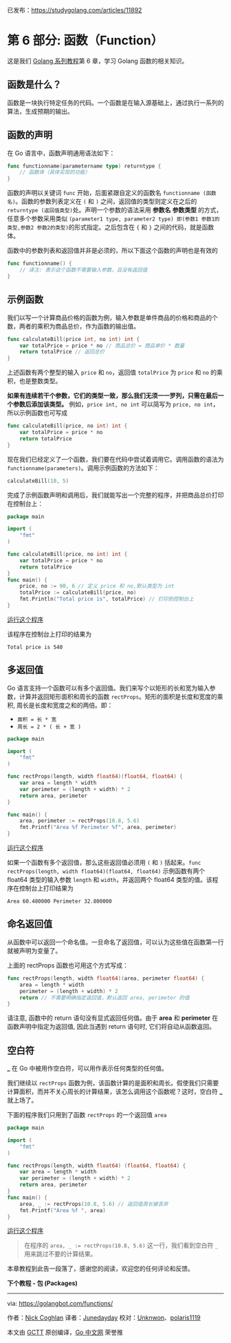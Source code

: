 已发布：https://studygolang.com/articles/11892

# 第 6 部分: 函数（Function）

这是我们 [Golang 系列教程](https://golangbot.com/learn-golang-series/)第 6 章，学习 Golang 函数的相关知识。

## 函数是什么？

函数是一块执行特定任务的代码。一个函数是在输入源基础上，通过执行一系列的算法，生成预期的输出。

## 函数的声明

在 Go 语言中，函数声明通用语法如下：

```go
func functionname(parametername type) returntype {  
    // 函数体（具体实现的功能）
}
```

函数的声明以关键词 `func` 开始，后面紧跟自定义的函数名 `functionname (函数名)`。函数的参数列表定义在 `(` 和 `)` 之间，返回值的类型则定义在之后的 `returntype (返回值类型)`处。声明一个参数的语法采用 **参数名** **参数类型** 的方式，任意多个参数采用类似 `(parameter1 type, parameter2 type) 即(参数1 参数1的类型,参数2 参数2的类型)`的形式指定。之后包含在 `{` 和 `}` 之间的代码，就是函数体。

函数中的参数列表和返回值并非是必须的，所以下面这个函数的声明也是有效的

```go
func functionname() {  
	// 译注: 表示这个函数不需要输入参数，且没有返回值
}
```

## 示例函数

我们以写一个计算商品价格的函数为例，输入参数是单件商品的价格和商品的个数，两者的乘积为商品总价，作为函数的输出值。

```go
func calculateBill(price int, no int) int {  
    var totalPrice = price * no // 商品总价 = 商品单价 * 数量
    return totalPrice // 返回总价
}
```
上述函数有两个整型的输入 `price` 和 `no`，返回值 `totalPrice` 为 `price` 和 `no` 的乘积，也是整数类型。

**如果有连续若干个参数，它们的类型一致，那么我们无须一一罗列，只需在最后一个参数后添加该类型。** 例如，`price int, no int` 可以简写为 `price, no int`，所以示例函数也可写成

```go
func calculateBill(price, no int) int {  
    var totalPrice = price * no
    return totalPrice
}
```

现在我们已经定义了一个函数，我们要在代码中尝试着调用它。调用函数的语法为 `functionname(parameters)`。调用示例函数的方法如下：

```go
calculateBill(10, 5)
```

完成了示例函数声明和调用后，我们就能写出一个完整的程序，并把商品总价打印在控制台上：

```go
package main

import (  
    "fmt"
)

func calculateBill(price, no int) int {  
    var totalPrice = price * no
    return totalPrice
}
func main() {  
    price, no := 90, 6 // 定义 price 和 no,默认类型为 int
    totalPrice := calculateBill(price, no)
    fmt.Println("Total price is", totalPrice) // 打印到控制台上
}
```

[运行这个程序](https://play.golang.org/p/YJlW3g-VZH)

该程序在控制台上打印的结果为

```
Total price is 540
```

## 多返回值

Go 语言支持一个函数可以有多个返回值。我们来写个以矩形的长和宽为输入参数，计算并返回矩形面积和周长的函数 `rectProps`。矩形的面积是长度和宽度的乘积, 周长是长度和宽度之和的两倍。即：

- `面积 = 长 * 宽`
- `周长 = 2 * ( 长 + 宽 )`

```go
package main

import (  
    "fmt"
)

func rectProps(length, width float64)(float64, float64) {  
    var area = length * width
    var perimeter = (length + width) * 2
    return area, perimeter
}

func main() {  
    area, perimeter := rectProps(10.8, 5.6)
    fmt.Printf("Area %f Perimeter %f", area, perimeter) 
}
```

[运行这个程序](https://play.golang.org/p/qAftE_yke_)

如果一个函数有多个返回值，那么这些返回值必须用 `(` 和 `)` 括起来。`func rectProps(length, width float64)(float64, float64)` 示例函数有两个 float64 类型的输入参数 `length` 和 `width`，并返回两个 float64 类型的值。该程序在控制台上打印结果为

```
Area 60.480000 Perimeter 32.800000
```

## 命名返回值

从函数中可以返回一个命名值。一旦命名了返回值，可以认为这些值在函数第一行就被声明为变量了。

上面的 rectProps 函数也可用这个方式写成：

```go
func rectProps(length, width float64)(area, perimeter float64) {  
    area = length * width
    perimeter = (length + width) * 2
    return // 不需要明确指定返回值，默认返回 area, perimeter 的值
}
```

请注意, 函数中的 return 语句没有显式返回任何值。由于 **area** 和 **perimeter** 在函数声明中指定为返回值, 因此当遇到 return 语句时, 它们将自动从函数返回。

## 空白符

**_** 在 Go 中被用作空白符，可以用作表示任何类型的任何值。

我们继续以 `rectProps` 函数为例，该函数计算的是面积和周长。假使我们只需要计算面积，而并不关心周长的计算结果，该怎么调用这个函数呢？这时，空白符 **_** 就上场了。

下面的程序我们只用到了函数 `rectProps` 的一个返回值 `area`

```go
package main

import (  
    "fmt"
)

func rectProps(length, width float64) (float64, float64) {  
    var area = length * width
    var perimeter = (length + width) * 2
    return area, perimeter
}
func main() {  
    area, _ := rectProps(10.8, 5.6) // 返回值周长被丢弃
    fmt.Printf("Area %f ", area)
}
```

[运行这个程序](https://play.golang.org/p/IkugSH1jIt)

> 在程序的 `area, _ := rectProps(10.8, 5.6)` 这一行，我们看到空白符 `_` 用来跳过不要的计算结果。

本章教程到此告一段落了，感谢您的阅读，欢迎您的任何评论和反馈。

**下个教程 - 包 (Packages)**

-------
via: https://golangbot.com/functions/

作者：[Nick Coghlan](https://golangbot.com/about/)
译者：[Junedayday](https://github.com/Junedayday)
校对：[Unknwon](https://github.com/Unknwon)、[polaris1119](https://github.com/polaris1119)

本文由 [GCTT](https://github.com/studygolang/GCTT) 原创编译，[Go 中文网](https://studygolang.com/) 荣誉推
